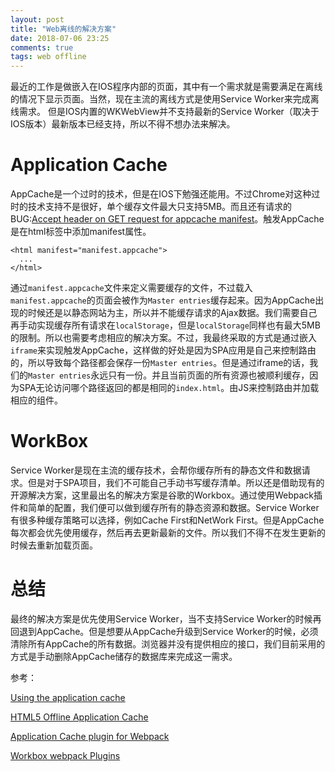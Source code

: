 ```yaml
---
layout: post
title: "Web离线的解决方案"
date: 2018-07-06 23:25
comments: true
tags: web offline
---
```


最近的工作是做嵌入在IOS程序内部的页面，其中有一个需求就是需要满足在离线的情况下显示页面。当然，现在主流的离线方式是使用Service Worker来完成离线需求。
但是IOS内置的WKWebView并不支持最新的Service Worker（取决于IOS版本）最新版本已经支持，所以不得不想办法来解决。

# Application Cache

AppCache是一个过时的技术，但是在IOS下勉强还能用。不过Chrome对这种过时的技术支持不是很好，单个缓存文件最大只支持5MB。而且还有请求的BUG:[Accept header on GET request for appcache manifest](https://bugs.chromium.org/p/chromium/issues/detail?id=140445)。触发AppCache是在html标签中添加manifest属性。

    <html manifest="manifest.appcache">
      ...
    </html>

通过`manifest.appcache`文件来定义需要缓存的文件，不过载入`manifest.appcache`的页面会被作为`Master entries`缓存起来。因为AppCache出现的时候还是以静态网站为主，所以并不能缓存请求的Ajax数据。我们需要自己再手动实现缓存所有请求在`localStorage`，但是`localStorage`同样也有最大5MB的限制。所以也需要考虑相应的解决方案。不过，我最终采取的方式是通过嵌入`iframe`来实现触发AppCache，这样做的好处是因为SPA应用是自己来控制路由的，所以导致每个路径都会保存一份`Master entries`。但是通过iframe的话，我们的`Master entries`永远只有一份。并且当前页面的所有资源也被顺利缓存，因为SPA无论访问哪个路径返回的都是相同的`index.html`。由JS来控制路由并加载相应的组件。

# WorkBox

Service Worker是现在主流的缓存技术，会帮你缓存所有的静态文件和数据请求。但是对于SPA项目，我们不可能自己手动书写缓存清单。所以还是借助现有的开源解决方案，这里最出名的解决方案是谷歌的Workbox。通过使用Webpack插件和简单的配置，我们便可以做到缓存所有的静态资源和数据。Service Worker有很多种缓存策略可以选择，例如Cache First和NetWork First。但是AppCache每次都会优先使用缓存，然后再去更新最新的文件。所以我们不得不在发生更新的时候去重新加载页面。

# 总结

最终的解决方案是优先使用Service Worker，当不支持Service Worker的时候再回退到AppCache。但是想要从AppCache升级到Service Worker的时候，必须清除所有AppCache的所有数据。浏览器并没有提供相应的接口，我们目前采用的方式是手动删除AppCache储存的数据库来完成这一需求。

参考：

[Using the application cache](https://developer.mozilla.org/en-US/docs/Web/HTML/Using_the_application_cache)

[HTML5 Offline Application Cache](https://developer.apple.com/library/archive/documentation/iPhone/Conceptual/SafariJSDatabaseGuide/OfflineApplicationCache/OfflineApplicationCache.html)

[Application Cache plugin for Webpack](https://github.com/lettertwo/appcache-webpack-plugin)

[Workbox webpack Plugins](https://developers.google.com/web/tools/workbox/modules/workbox-webpack-plugin)
